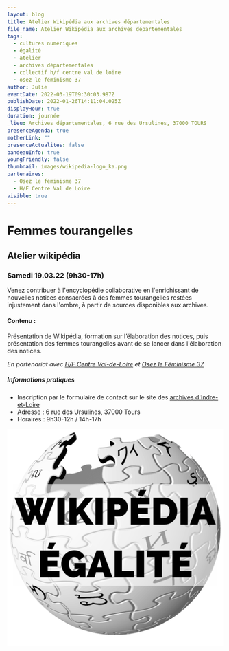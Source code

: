 ```yaml
---
layout: blog
title: Atelier Wikipédia aux archives départementales
file_name: Atelier Wikipédia aux archives départementales
tags:
  - cultures numériques
  - égalité
  - atelier
  - archives départementales
  - collectif h/f centre val de loire
  - osez le féminisme 37
author: Julie
eventDate: 2022-03-19T09:30:03.987Z
publishDate: 2022-01-26T14:11:04.025Z
displayHour: true
duration: journée
_lieu: Archives départementales, 6 rue des Ursulines, 37000 TOURS
presenceAgenda: true
motherLink: ""
presenceActualites: false
bandeauInfo: true
youngFriendly: false
thumbnail: images/wikipedia-logo_ka.png
partenaires:
  - Osez le féminisme 37
  - H/F Centre Val de Loire
visible: true
---
```

# Femmes tourangelles

## Atelier wikipédia

### Samedi 19.03.22 (9h30-17h)

Venez contribuer à l'encyclopédie collaborative en l'enrichissant de nouvelles notices consacrées à des femmes tourangelles restées injustement dans l'ombre, à partir de sources disponibles aux archives.

#### Contenu :

Présentation de Wikipédia, formation sur l’élaboration des notices, puis présentation des femmes tourangelles avant de se lancer dans l'élaboration des notices.

*En partenariat avec [H/F Centre Val-de-Loire](https://www.facebook.com/HFCVL) et [Osez le Féminisme 37](https://www.facebook.com/OsezLeFeminisme37/)*

##### Informations pratiques

* Inscription par le formulaire de contact sur le site des [archives d'Indre-et-Loire](https://archives.touraine.fr/page/nouveau-contribuez-a-l-encyclopedie-wikipedia-en-atelier-le-samedi-19-mars)
* Adresse : 6 rue des Ursulines, 37000 Tours
* Horaires : 9h30-12h / 14h-17h

![](images/wikipedia-egalite.png)